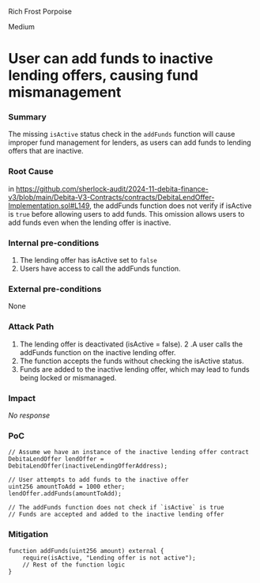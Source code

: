 Rich Frost Porpoise

Medium

# User can add funds to inactive lending offers, causing fund mismanagement

### Summary

The missing `isActive` status check in the `addFunds` function will cause improper fund management for lenders, as users can add funds to lending offers that are inactive.



### Root Cause

in https://github.com/sherlock-audit/2024-11-debita-finance-v3/blob/main/Debita-V3-Contracts/contracts/DebitaLendOffer-Implementation.sol#L149, the addFunds function does not verify if isActive is `true` before allowing users to add funds. This omission allows users to add funds even when the lending offer is inactive.

### Internal pre-conditions

1. The lending offer has isActive set to `false`
2. Users have access to call the addFunds function.

### External pre-conditions

None

### Attack Path

1. The lending offer is deactivated (isActive = false).
2 .A user calls the addFunds function on the inactive lending offer.
3. The function accepts the funds without checking the isActive status.
4. Funds are added to the inactive lending offer, which may lead to funds being locked or mismanaged.

### Impact

_No response_

### PoC

```solidity
// Assume we have an instance of the inactive lending offer contract
DebitaLendOffer lendOffer = DebitaLendOffer(inactiveLendingOfferAddress);

// User attempts to add funds to the inactive offer
uint256 amountToAdd = 1000 ether;
lendOffer.addFunds(amountToAdd);

// The addFunds function does not check if `isActive` is true
// Funds are accepted and added to the inactive lending offer
```

### Mitigation

```solidity
function addFunds(uint256 amount) external {
    require(isActive, "Lending offer is not active");
    // Rest of the function logic
}
```